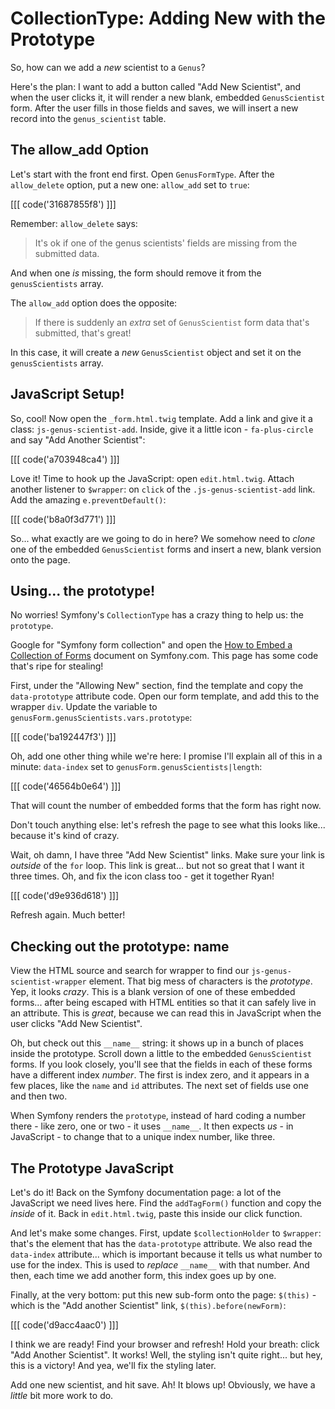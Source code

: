 # CollectionType: Adding New with the Prototype

So, how can we add a *new* scientist to a `Genus`?

Here's the plan: I want to add a button called "Add New Scientist", and when the
user clicks it, it will render a new blank, embedded `GenusScientist` form. After
the user fills in those fields and saves, we will insert a new record into the `genus_scientist`
table.

## The allow_add Option

Let's start with the front end first. Open `GenusFormType`. After the `allow_delete`
option, put a new one: `allow_add` set to `true`:

[[[ code('31687855f8') ]]]

Remember: `allow_delete` says:

> It's ok if one of the genus scientists' fields are missing from the submitted data.

And when one *is* missing, the form should remove it from the `genusScientists` array.

The `allow_add` option does the opposite:

> If there is suddenly an *extra* set of `GenusScientist` form data that's submitted,
> that's great!

In this case, it will create a *new* `GenusScientist` object and set it on the `genusScientists`
array.

## JavaScript Setup!

So, cool! Now open the `_form.html.twig` template. Add a link and give it a class:
`js-genus-scientist-add`. Inside, give it a little icon - `fa-plus-circle` and say
"Add Another Scientist":

[[[ code('a703948ca4') ]]]

Love it! Time to hook up the JavaScript: open `edit.html.twig`. Attach another listener
to `$wrapper`: on `click` of the `.js-genus-scientist-add` link. Add the amazing
`e.preventDefault()`:

[[[ code('b8a0f3d771') ]]]

So... what exactly are we going to do in here? We somehow need to *clone* one of
the embedded `GenusScientist` forms and insert a new, blank version onto the page.

## Using... the prototype!

No worries! Symfony's `CollectionType` has a crazy thing to help us: the `prototype`.

Google for "Symfony form collection" and open the [How to Embed a Collection of Forms][form_collections]
document on Symfony.com. This page has some code that's ripe for stealing!

First, under the "Allowing New" section, find the template and copy the `data-prototype`
attribute code. Open our form template, and add this to the wrapper `div`.
Update the variable to `genusForm.genusScientists.vars.prototype`:

[[[ code('ba192447f3') ]]]

Oh, add one other thing while we're here: I promise I'll explain all of this in
a minute: `data-index` set to `genusForm.genusScientists|length`:

[[[ code('46564b0e64') ]]]

That will count the number of embedded forms that the form has right now.

Don't touch anything else: let's refresh the page to see what this looks like...
because it's kind of crazy.

Wait, oh damn, I have three "Add New Scientist" links. Make sure your link is
*outside* of the `for` loop. This link is great... but not so great that I want
it three times. Oh, and fix the icon class too - get it together Ryan!

[[[ code('d9e936d618') ]]]

Refresh again. Much better!

## Checking out the prototype: __name__

View the HTML source and search for wrapper to find our `js-genus-scientist-wrapper`
element. That big mess of characters is the *prototype*. Yep, it looks *crazy*.
This is a blank version of one of these embedded forms... after being escaped with
HTML entities so that it can safely live in an attribute. This is *great*, because
we can read this in JavaScript when the user clicks "Add New Scientist".

Oh, but check out this `__name__` string: it shows up in a bunch of places inside
the prototype. Scroll down a little to the embedded `GenusScientist` forms. If
you look closely, you'll see that the fields in each of these forms have a different
index *number*. The first is index zero, and it appears in a few places, like the
`name` and `id` attributes. The next set of fields use one and then two.

When Symfony renders the `prototype`, instead of hard coding a number there - like
zero, one or two - it uses `__name__`. It then expects *us* - in JavaScript - to
change that to a unique index number, like three.

## The Prototype JavaScript

Let's do it! Back on the Symfony documentation page: a lot of the JavaScript we
need lives here. Find the `addTagForm()` function and copy the *inside* of it. Back
in `edit.html.twig`, paste this inside our click function.

And let's make some changes. First, update `$collectionHolder` to `$wrapper`: that's
the element that has the `data-prototype` attribute. We also read the `data-index`
attribute... which is important because it tells us what number to use for the
index. This is used to *replace* `__name__` with that number. And then, each time
we add another form, this index goes up by one.

Finally, at the very bottom: put this new sub-form onto the page: `$(this)` -
which is the "Add another Scientist" link, `$(this).before(newForm)`:

[[[ code('d9acc4aac0') ]]]

I think we are ready! Find your browser and refresh! Hold your breath: click
"Add Another Scientist". It works! Well, the styling isn't quite right... but hey,
this is a victory! And yea, we'll fix the styling later.

Add one new scientist, and hit save. Ah! It blows up! Obviously, we have a *little*
bit more work to do.


[form_collections]: https://symfony.com/doc/current/form/form_collections.html
